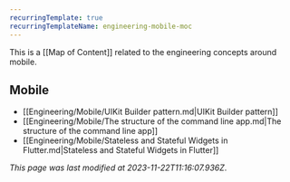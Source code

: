 ```yaml
---
recurringTemplate: true
recurringTemplateName: engineering-mobile-moc
---
```


This is a [[Map of Content]] related to the engineering concepts around mobile.

## Mobile

- [[Engineering/Mobile/UIKit Builder pattern.md|UIKit Builder pattern]]
- [[Engineering/Mobile/The structure of the command line app.md|The structure of the command line app]]
- [[Engineering/Mobile/Stateless and Stateful Widgets in Flutter.md|Stateless and Stateful Widgets in Flutter]]


*This page was last modified at 2023-11-22T11:16:07.936Z*.
